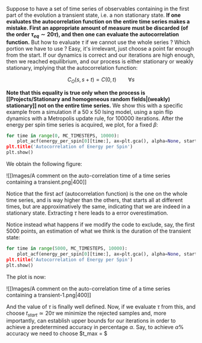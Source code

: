 Suppose to have a set of time series of observables containing in the first part of the evolution a transient state, i.e. a non stationary state.
**If one evaluates the autocorrelation function on the entire time series makes a mistake. First an appropriate amount of measure must be discarded (of the order $\tau_{eq} \sim 20 \tau$), and then one can evaluate the autocorrelation function.**
But how to evaluate $\tau$ if we cannot use the whole series ? Which portion we have to use ? Easy, it's irrelevant, just choose a point far enough from the start.
If our dynamics is correct and our iterations are high enough, then we reached equilibrium, and our process is either stationary or weakly stationary, implying that the autocorrelation function:

$$ C_O(s, s+t) = C(0,t)\qquad \forall s $$

**Note that this equality is true only when the process is [[Projects/Stationary and homogeneous random fields|(weakly) stationary]] not on the entire time series.**
We show this with a specific example from a simulation if a 50 x 50 Ising model, using a spin flip dynamics with a Metropolis update rule, for 100000 iterations. After the energy per spin time series is acquired, we plot, for a fixed $\beta$:

```python
for time in range(0, MC_TIMESTEPS, 10000):
	plot_acf(energy_per_spin[0][time:], ax=plt.gca(), alpha=None, start Time: {time}')
plt.title('Autocorrelation of Energy per Spin')
plt.show()
```

We obtain the following figure:

![[Images/A comment on the auto-correlation time of a time series containing a transient.png|400]]

Notice that the first acf (autocorrelation function) is the one on the whole time series, and is way higher than the others, that starts all at different times, but are approximatively the same, indicating that we are indeed in a stationary state.
Extracting $\tau$ here leads to a error overestimation. 

Notice instead what happens if we modify the code to exclude, say, the first 5000 points, an estimation of what we think is the duration of the transient state:

```python
for time in range(5000, MC_TIMESTEPS, 10000):
	plot_acf(energy_per_spin[0][time:], ax=plt.gca(), alpha=None, start Time: {time}')
plt.title('Autocorrelation of Energy per Spin')
plt.show()
```

The plot is now:

![[Images/A comment on the auto-correlation time of a time series containing a transient-1.png|400]]

And the value of $\tau$ is finally well defined. Now, if we evaluate $\tau$ from this, and choose $t_{start} \simeq 20 \tau$ we minimize the rejected samples and, more importantly, can establish upper bounds for our iterations in order to achieve a predetermined accuracy in percentage $\alpha$. Say, to achieve $\alpha \%$ accuracy we need to choose $t_max = $